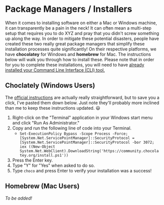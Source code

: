 # Package Managers / Installers
When it comes to installing software on either a Mac or Windows machine, it can transparently be a pain in the neck! It can often mean a multi-step setup that requires you to do XYZ and pray that you didn't screw something up along the way. In order to mitigate these potential disasters, people have created these two really great package managers that simplify these installation processes quite significantly! On their respective platforms, we have **chocolatey** for Windows and **homebrew** for Mac. The instructions below will walk you through how to install these. Please note that in order for you to complete these installations, you will need to have [already installed your Command Line Interface (CLI) tool.](../command-line-interface/README.md)

## Choclately (Windows Users)
The [official instructions](https://chocolatey.org/install) are actually really straightforward, but to save you a click, I've pasted them down below. Just note they'll probably more inclined than me to keep these instructions updated. 😃

1. Right-click on the "Terminal" application in your Windows start menu and click "Run As Administrator."
2. Copy and run the following line of code into your Terminal.
   - `Set-ExecutionPolicy Bypass -Scope Process -Force; [System.Net.ServicePointManager]::SecurityProtocol = [System.Net.ServicePointManager]::SecurityProtocol -bor 3072; iex ((New-Object System.Net.WebClient).DownloadString('https://community.chocolatey.org/install.ps1'))`
3. Press the Enter key.
4. Type "Y" for "Yes" when asked to do so.
5. Type `choco` and press Enter to verify your installation was a success!

## Homebrew (Mac Users)
*To be added!*